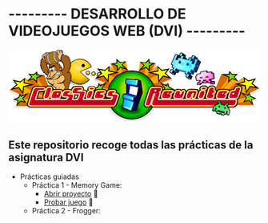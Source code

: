 # --------- DESARROLLO DE VIDEOJUEGOS WEB (DVI) ---------
![alt text](https://github.com/DenisRaicu/DESARROLLO-DE-VIDEOJUEGOS-WEB/blob/master/Logo.png)

## Este repositorio recoge todas las prácticas de la asignatura DVI

- Prácticas guiadas
  - Práctica 1 - Memory Game: 
    - [Abrir proyecto](https://github.com/DenisRaicu/DESARROLLO-DE-VIDEOJUEGOS-WEB/tree/master/P1) :memo:
    - [Probar juego](https://denisraicu.github.io/DESARROLLO-DE-VIDEOJUEGOS-WEB) :space_invader:
  - Práctica 2 - Frogger:
